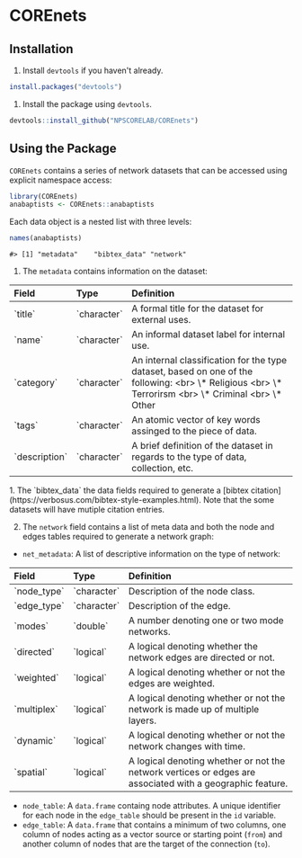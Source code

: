 
COREnets
========

Installation
------------

1.  Install `devtools` if you haven't already.

``` r
install.packages("devtools")
```

1.  Install the package using `devtools`.

``` r
devtools::install_github("NPSCORELAB/COREnets")
```

Using the Package
-----------------

`COREnets` contains a series of network datasets that can be accessed using explicit namespace access:

``` r
library(COREnets)
anabaptists <- COREnets::anabaptists
```

Each data object is a nested list with three levels:

``` r
names(anabaptists)
```

    #> [1] "metadata"    "bibtex_data" "network"

1.  The `metadata` contains information on the dataset:

<table class="table table-bordered" style="margin-left: auto; margin-right: auto;">
<thead>
<tr>
<th style="text-align:left;">
Field
</th>
<th style="text-align:left;">
Type
</th>
<th style="text-align:left;">
Definition
</th>
</tr>
</thead>
<tbody>
<tr>
<td style="text-align:left;">
`title`
</td>
<td style="text-align:left;">
`character`
</td>
<td style="text-align:left;">
A formal title for the dataset for external uses.
</td>
</tr>
<tr>
<td style="text-align:left;">
`name`
</td>
<td style="text-align:left;">
`character`
</td>
<td style="text-align:left;">
An informal dataset label for internal use.
</td>
</tr>
<tr>
<td style="text-align:left;">
`category`
</td>
<td style="text-align:left;">
`character`
</td>
<td style="text-align:left;">
An internal classification for the type dataset, based on one of the following: &lt;br&gt; \* Religious &lt;br&gt; \* Terrorirsm &lt;br&gt; \* Criminal &lt;br&gt; \* Other
</td>
</tr>
<tr>
<td style="text-align:left;">
`tags`
</td>
<td style="text-align:left;">
`character`
</td>
<td style="text-align:left;">
An atomic vector of key words assinged to the piece of data.
</td>
</tr>
<tr>
<td style="text-align:left;">
`description`
</td>
<td style="text-align:left;">
`character`
</td>
<td style="text-align:left;">
A brief definition of the dataset in regards to the type of data, collection, etc.
</td>
</tr>
</tbody>
</table>
1.  The `bibtex_data` the data fields required to generate a [bibtex citation](https://verbosus.com/bibtex-style-examples.html). Note that the some datasets will have mutiple citation entries.

2.  The `network` field contains a list of meta data and both the node and edges tables required to generate a network graph:

-   `net_metadata`: A list of descriptive information on the type of network:

<table class="table table-bordered" style="margin-left: auto; margin-right: auto;">
<thead>
<tr>
<th style="text-align:left;">
Field
</th>
<th style="text-align:left;">
Type
</th>
<th style="text-align:left;">
Definition
</th>
</tr>
</thead>
<tbody>
<tr>
<td style="text-align:left;">
`node_type`
</td>
<td style="text-align:left;">
`character`
</td>
<td style="text-align:left;">
Description of the node class.
</td>
</tr>
<tr>
<td style="text-align:left;">
`edge_type`
</td>
<td style="text-align:left;">
`character`
</td>
<td style="text-align:left;">
Description of the edge.
</td>
</tr>
<tr>
<td style="text-align:left;">
`modes`
</td>
<td style="text-align:left;">
`double`
</td>
<td style="text-align:left;">
A number denoting one or two mode networks.
</td>
</tr>
<tr>
<td style="text-align:left;">
`directed`
</td>
<td style="text-align:left;">
`logical`
</td>
<td style="text-align:left;">
A logical denoting whether the network edges are directed or not.
</td>
</tr>
<tr>
<td style="text-align:left;">
`weighted`
</td>
<td style="text-align:left;">
`logical`
</td>
<td style="text-align:left;">
A logical denoting whether or not the edges are weighted.
</td>
</tr>
<tr>
<td style="text-align:left;">
`multiplex`
</td>
<td style="text-align:left;">
`logical`
</td>
<td style="text-align:left;">
A logical denoting whether or not the network is made up of multiple layers.
</td>
</tr>
<tr>
<td style="text-align:left;">
`dynamic`
</td>
<td style="text-align:left;">
`logical`
</td>
<td style="text-align:left;">
A logical denoting whether or not the network changes with time.
</td>
</tr>
<tr>
<td style="text-align:left;">
`spatial`
</td>
<td style="text-align:left;">
`logical`
</td>
<td style="text-align:left;">
A logical denoting whether or not the network vertices or edges are associated with a geographic feature.
</td>
</tr>
</tbody>
</table>

-   `node_table`: A `data.frame` containg node attributes. A unique identifier for each node in the `edge_table` should be present in the `id` variable.
-   `edge_table`: A `data.frame` that contains a minimum of two columns, one column of nodes acting as a vector source or starting point (`from`) and another column of nodes that are the target of the connection (`to`).
